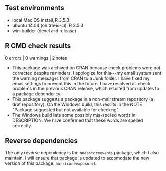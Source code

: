 ## Test environments
* local Mac OS install, R 3.5.3
* ubuntu 14.04 (on travis-ci), R 3.5.3
* win-builder (devel and release)

## R CMD check results

0 errors | 0 warnings | 2 notes

* This package was archived on CRAN because check problems were not corrected despite reminders. 
I apologize for this---my email system sent the warning messages from CRAN to a Junk folder. 
I have fixed my email settings to prevent this in the future. I have resolved all check problems
in the previous CRAN release, which resulted from updates to a package dependency.
* This package suggests a package in a non-mainstream repository (a drat repository). On the Windows build, this results in the NOTE "Package suggested but not available for checking".
* The Windows build lists some possibly mis-spelled words in DESCRIPTION. We have confirmed that these words are spelled correctly. 

## Reverse dependencies

The only reverse dependency is the `noaastormevents` package, which I also maintain. I will 
ensure that package is updated to accomodate the new version of this package (`hurricaneexposure`).

